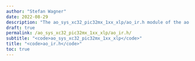 ```yaml
---
author: "Stefan Wagner"
date: 2022-08-29
description: "The ao_sys_xc32_pic32mx_1xx_xlp/ao_ir.h module of the ao real-time operating system."
draft: true
permalink: /ao_sys_xc32_pic32mx_1xx_xlp/ao_ir.h/ 
subtitle: "<code>ao_sys_xc32_pic32mx_1xx_xlp</code>"
title: "<code>ao_ir.h</code>"
toc: true
---
```


